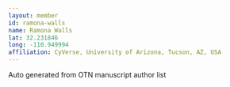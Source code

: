 ```yaml
---
layout: member
id: ramona-walls
name: Ramona Walls
lat: 32.231846
long: -110.949994
affiliation: CyVerse, University of Arizona, Tucson, AZ, USA
---
```


Auto generated from OTN manuscript author list
